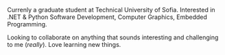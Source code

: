 Currenly a graduate student at Technical University of Sofia. Interested in .NET & Python Software Development, Computer Graphics, Embedded Programming.

Looking to collaborate on anything that sounds interesting and challenging to me (*really*). Love learning new things.

<!---
avv73/avv73 is a ✨ special ✨ repository because its `README.md` (this file) appears on your GitHub profile.
You can click the Preview link to take a look at your changes.
--->
